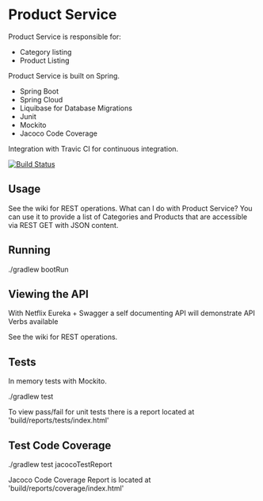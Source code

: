 # Product Service

Product Service is responsible for:
- Category listing
- Product Listing

Product Service is built on Spring. 

- Spring Boot
- Spring Cloud
- Liquibase for Database Migrations
- Junit
- Mockito
- Jacoco Code Coverage 

Integration with Travic CI for continuous integration.

[![Build Status](https://travis-ci.org/haighis/product-service.svg?branch=master)](https://travis-ci.org/haighis/product-service)

## Usage
See the wiki for REST operations. What can I do with Product Service? You can use it to provide a list of Categories and Products that are accessible via REST GET with JSON content.

## Running

./gradlew bootRun

## Viewing the API

With Netflix Eureka + Swagger a self documenting API will demonstrate API Verbs available 

See the wiki for REST operations.

## Tests

In memory tests with Mockito.  

./gradlew test

To view pass/fail for unit tests there is a report located at 'build/reports/tests/index.html'

## Test Code Coverage

./gradlew test jacocoTestReport

Jacoco Code Coverage Report is located at 'build/reports/coverage/index.html'